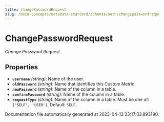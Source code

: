 ```yaml
---
title: changePasswordRequest
slug: /main-concepts/metadata-standard/schemas/auth/changepasswordrequest
---
```


# ChangePasswordRequest

*Change Password Request*

## Properties

- **`username`** *(string)*: Name of the user.
- **`oldPassword`** *(string)*: Name that identifies this Custom Metric.
- **`newPassword`** *(string)*: Name of the column in a table.
- **`confirmPassword`** *(string)*: Name of the column in a table.
- **`requestType`** *(string)*: Name of the column in a table. Must be one of: `['SELF', 'USER']`. Default: `SELF`.


Documentation file automatically generated at 2023-04-13 23:17:03.893190.
